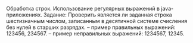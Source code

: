 Обработка строк. Использование регулярных выражений в java-приложениях.
Задание: Проверить является ли заданная строка шестизначным числом, записанным в десятичной системе счисления без нулей в старших разрядах.
– пример правильных выражений: 123456, 234567.
– пример неправильных выражений: 1234567, 12345.
